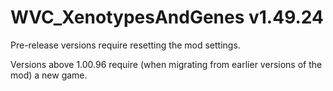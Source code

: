 # WVC_XenotypesAndGenes v1.49.24
 
Pre-release versions require resetting the mod settings.

Versions above 1.00.96 require (when migrating from earlier versions of the mod) a new game.